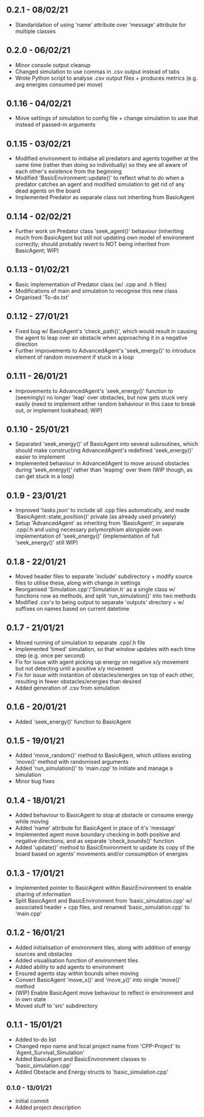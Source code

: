 ## 0.2.1 - 08/02/21
- Standaridation of using 'name' attribute over 'message' attribute for multiple classes

## 0.2.0 - 06/02/21
- Minor console output cleanup
- Changed simulation to use commas in .csv output instead of tabs
- Wrote Python script to analyse .csv output files + produces metrics (e.g. avg energies consumed per move)

## 0.1.16 - 04/02/21
- Move settings of simulation to config file + change simulation to use that instead of passed-in arguments

## 0.1.15 - 03/02/21
- Modified environment to initialse all predators and agents together at the same time (rather than doing so individually) 
so they are all aware of each other's existence from the beginning
- Modified 'BasicEnvironment::update()' to reflect what to do when a predator catches an agent and modified simulation to 
get rid of any dead agents on the board
- Implemented Predator as separate class not inheriting from BasicAgent

## 0.1.14 - 02/02/21
- Further work on Predator class 'seek_agent()' behaviour (inheriting much from BasicAgent but still not updating own model of 
environment correctly; should probably revert to NOT being inherited from BasicAgent; WIP)

## 0.1.13 - 01/02/21
- Basic implementation of Predator class (w/ .cpp and .h files)
- Modifications of main and simulation to recognise this new class
- Organised 'To-do.txt'

## 0.1.12 - 27/01/21
- Fixed bug w/ BasicAgent's 'check_path()', which would result in causing the agent to leap over an obstacle when approaching 
it in a negative direction
- Further improvements to AdvancedAgent's 'seek_energy()' to introduce element of random movement if stuck in a loop

## 0.1.11 - 26/01/21
- Improvements to AdvancedAgent's 'seek_energy()' function to (seemingly) no longer 'leap' over obstacles, but now gets stuck very 
easily (need to implement either random behaviour in this case to break out, or implement lookahead; WIP)

## 0.1.10 - 25/01/21
- Separated 'seek_energy()' of BasicAgent into several subroutines, which should make constructing AdvancedAgent's 
redefined 'seek_energy()' easier to implement
- Implemented behaviour in AdvancedAgent to move around obstacles during 'seek_energy()' rather than 'leaping' over them (WIP though, 
as can get stuck in a loop)

## 0.1.9 - 23/01/21
- Improved 'tasks.json' to include all .cpp files automatically, and made 'BasicAgent::state_position()' private (as already used privately)
- Setup 'AdvancedAgent' as inheriting from 'BasicAgent', in separate .cpp/.h and using necessary polymorphism alongside own 
implementation of 'seek_energy()' (implementation of full 'seek_energy()' still WIP)

## 0.1.8 - 22/01/21
- Moved header files to separate 'include' subdirectory + modify source files to utilise these, along with change in settings
- Reorganised 'Simulation.cpp'/'Simulation.h' as a single class w/ functions now as methods, and split 'run_simulation()' into two methods
- Modified .csv's to being output to separate 'outputs' directory + w/ suffixes on names based on current datetime

## 0.1.7 - 21/01/21
- Moved running of simulation to separate .cpp/.h file
- Implemented 'timed' simulation, so that window updates with each time step (e.g. once per second)
- Fix for issue with agent picking up energy on negative x/y movement but not detecting until a positive x/y movement
- Fix for issue with instantion of obstacles/energies on top of each other, resulting in fewer obstacles/energies than desired
- Added generation of .csv from simulation

## 0.1.6 - 20/01/21
- Added 'seek_energy()' function to BasicAgent

## 0.1.5 - 19/01/21
- Added 'move_random()' method to BasicAgent, which utilises existing 'move()' method with randomised arguments
- Added 'run_simulation()' to 'main.cpp' to initiate and manage a simulation
- Minor bug fixes

## 0.1.4 - 18/01/21
- Added behaviour to BasicAgent to stop at obstacle or consume energy while moving
- Added 'name' attribute for BasicAgent in place of it's 'message'
- Implemented agent move boundary checking in both positive and negative directions, and as separate 'check_bounds()' function
- Added 'update()' method to BasicEnvironment to update its copy of the board based on agents' movements and/or consumption of energies

## 0.1.3 - 17/01/21
- Implemented pointer to BasicAgent within BasicEnvironment to enable sharing of information
- Split BasicAgent and BasicEnvironment from 'basic_simulation.cpp' w/ associated header + cpp files, and renamed 'basic_simulation.cpp' to 'main.cpp'

## 0.1.2 - 16/01/21
- Added initialisation of environment tiles, along with addition of energy sources and obstacles
- Added visualisation function of environment tiles
- Added ability to add agents to environment
- Ensured agents stay within bounds when moving
- Convert BasicAgent 'move_x()' and 'move_y()' into single 'move()' method
- (WIP) Enable BasicAgent move behaviour to reflect in environment and in own state
- Moved stuff to 'src' subdirectory

## 0.1.1 - 15/01/21
- Added to-do list
- Changed repo name and local project name from 'CPP-Project' to 'Agent_Survival_Simulation'
- Added BasicAgent and BasicEnvironment classes to 'basic_simulation.cpp'
- Added Obstacle and Energy structs to 'basic_simulation.cpp'

### 0.1.0 - 13/01/21
- Initial commit
- Added project description